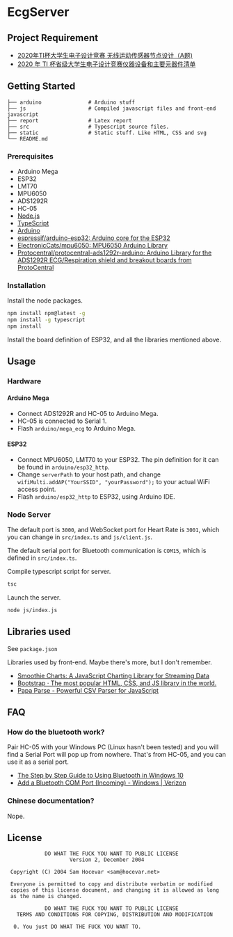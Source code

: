 # EcgServer
## Project Requirement
- [2020年TI杯大学生电子设计竞赛 无线运动传感器节点设计（A题)](https://www.nuedc-training.com.cn/index/news/details/new_id/222)
- [2020 年 TI 杯省级大学生电子设计竞赛仪器设备和主要元器件清单](https://www.nuedc-training.com.cn/index/news/details/new_id/201)



## Getting Started
```
├── arduino               # Arduino stuff
├── js                    # Compiled javascript files and front-end javascript
├── report                # Latex report
├── src                   # Typescript source files. 
├── static                # Static stuff. Like HTML, CSS and svg
└── README.md
```
### Prerequisites

- Arduino Mega
- ESP32
- LMT70
- MPU6050
- ADS1292R
- HC-05
- [Node.js](https://nodejs.org/zh-cn/)
- [TypeScript](https://www.typescriptlang.org/)
- [Arduino](https://www.arduino.cc/)
- [espressif/arduino-esp32: Arduino core for the ESP32](https://github.com/espressif/arduino-esp32)
- [ElectronicCats/mpu6050: MPU6050 Arduino Library](https://github.com/ElectronicCats/mpu6050)
- [Protocentral/protocentral-ads1292r-arduino: Arduino Library for the ADS1292R ECG/Respiration shield and breakout boards from ProtoCentral](https://github.com/Protocentral/protocentral-ads1292r-arduino)

### Installation
Install the node packages. 
```bash
npm install npm@latest -g
npm install -g typescript
npm install
```
Install the board definition of ESP32, and all the libraries mentioned above. 


## Usage 
### Hardware
#### Arduino Mega

- Connect ADS1292R and HC-05 to Arduino Mega. 
- HC-05 is connected to Serial 1. 
- Flash `arduino/mega_ecg` to Arduino Mega. 

#### ESP32
- Connect MPU6050, LMT70 to your ESP32. The pin definition for it can be found in `arduino/esp32_http`. 
- Change `serverPath` to your host path, and change `wifiMulti.addAP("YourSSID", "yourPassword");` to your actual WiFi access point. 
- Flash `arduino/esp32_http` to ESP32, using Arduino IDE. 
### Node Server
The default port is `3000`, and WebSocket port for Heart Rate is `3001`, which you can change in `src/index.ts` and `js/client.js`. 

The default serial port for Bluetooth communication is `COM15`, which is defined in `src/index.ts`. 

Compile typescript script for server. 
```bash
tsc
```
Launch the server.  
```bash
node js/index.js
```

## Libraries used
See `package.json`

Libraries used by front-end. Maybe there's more, but I don't remember. 
- [Smoothie Charts: A JavaScript Charting Library for Streaming Data](http://smoothiecharts.org/)
- [Bootstrap · The most popular HTML, CSS, and JS library in the world.](https://getbootstrap.com/)
- [Papa Parse - Powerful CSV Parser for JavaScript](https://www.papaparse.com/)

## FAQ
### How do the bluetooth work? 
Pair HC-05 with your Windows PC (Linux hasn't been tested) and you will find a Serial Port will pop up from nowhere. That's from HC-05, and you can use it as a serial port. 

- [The Step by Step Guide to Using Bluetooth in Windows 10](https://www.technorms.com/46164/bluetooth-guide-windows-10)
- [Add a Bluetooth COM Port (Incoming) - Windows | Verizon](https://www.verizon.com/support/knowledge-base-20605/)

### Chinese documentation? 
Nope. 

## License

```
            DO WHAT THE FUCK YOU WANT TO PUBLIC LICENSE
                    Version 2, December 2004

 Copyright (C) 2004 Sam Hocevar <sam@hocevar.net>

 Everyone is permitted to copy and distribute verbatim or modified
 copies of this license document, and changing it is allowed as long
 as the name is changed.

            DO WHAT THE FUCK YOU WANT TO PUBLIC LICENSE
   TERMS AND CONDITIONS FOR COPYING, DISTRIBUTION AND MODIFICATION

  0. You just DO WHAT THE FUCK YOU WANT TO.
```
